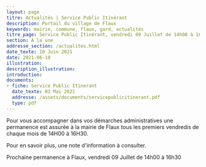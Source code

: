 ```yaml
---
layout: page
titre: Actualités | Service Public Itinérant
description: Portail du village de Flaux
keywords: mairie, commune, flaux, gard, actualités
titre_page: Service Public Itinérant, vendredi 09 Juillet de 14h00 à 16h30
section: À la une
addresse_section: /actualites.html
date_texte: 10 Juin 2021
date: 2021-06-10
illustration: 
description_illustration: 
introduction: 
documents:
- fiche: Service Public Itinerant
  date_texte: 03 Mai 2021
  addresse: /assets/documents/servicepublicitinerant.pdf
  type: pdf
---
```


Pour vous accompagner dans vos démarches administratives une permanence est assurée à la mairie de Flaux tous les premiers vendredis de chaque mois 
de 14H00 à 16H30.<br>

Pour en savoir plus, une note d'information à consulter.<br>

Prochaine permanence à Flaux, vendredi 09 Juillet de 14h00 à 16h30 

